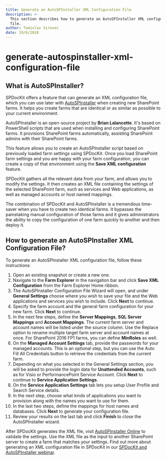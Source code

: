 ```yaml
---
title: Generate an AutoSPInstaller XML Configuration File
description: >-
  This section describes how to generate an AutoSPInstaller XML configuration
  file.
author: Tomislav Sirovec
date: 19/6/2018
---
```


# generate-autospinstaller-xml-configuration-file

## What is AutoSPInstaller?

SPDocKit offers a feature that can generate an XML configuration file, which you can use later with [AutoSPInstaller](https://autospinstaller.com/) when creating new SharePoint farms. It helps you create farms that are identical or as similar as possible to your current environment.

AutoSPInstaller is an open-source project by **Brian Lalancette**. It's based on PowerShell scripts that are used when installing and configuring SharePoint farms. It provisions SharePoint farms automatically, assisting SharePoint admins with their SharePoint farms.

This feature allows you to create an AutoSPInstaller script based on previously loaded farm settings using SPDocKit. Once you load SharePoint farm settings and you are happy with your farm configuration, you can create a copy of that environment using the **Save XML configuration** feature.

SPDocKit gathers all the relevant data from your farm, and allows you to modify the settings. It then creates an XML file containing the settings of the selected SharePoint farm, such as services and Web applications, as well as managed accounts or host named mappings.

The combination of SPDocKit and AutoSPInstaller is a tremendous time-saver when you have to create two identical farms. It bypasses the painstaking manual configuration of those farms and it gives administrators the ability to copy the configuration of one farm quickly to another and then deploy it.

## How to generate an AutoSPInstaller XML Configuration File?

To generate an AutoSPInstaller XML configuration file, follow these instructions:

1. Open an existing snapshot or create a new one.
2. Navigate to the **Farm Explorer** in the navigation bar and click **Save XML Configuration** from the Farm Explorer Home ribbon.
3. The AutoSPInstaller Configuration File Wizard will open, and under **General Settings** choose where you wish to save your file and the Web applications and services you wish to include. Click **Next** to continue.
4. Specify the farm account and the general farm configuration for your new farm. Click **Next** to continue.
5. In the next few steps, define the **Server Mappings**, **SQL Server Mappings** and **Account Mappings**. The current farm server and account names will be listed under the source column. Use the Replace option to rename multiple target farm server and account names at once. For SharePoint 2016 FP1 farms, you can define **MinRoles** as well.
6. On the **Managed Account Settings** tab, provide the passwords for your managed accounts. This is an optional step, but you can use the Auto Fill All Credentials button to retrieve the credentials from the current farm.
7. Depending on what you selected in the General Settings section, you will be asked to provide the login data for **Unattended Accounts**, such as for Visio or PerformancePoint Service Account. Click **Next** to continue to **Service Application Settings**.
8. On the **Service Application Settings** tab lets you setup User Profile and Search Service details.
9. In the next step, choose what kinds of applications you want to provision along with the names you want to use for them.
10. In the last two steps, define the mappings for host names and databases. Click **Next** to generate your configuration file.
11. Review your results on the last tab and click **Finish** to close the AutoSPInstaller wizard.

After SPDocKit generates the XML file, visit [AutoSPInstaller Online](https://autospinstaller.com/) to validate the settings. Use the XML file as the input to another SharePoint server to create a farm that matches your settings. Find out more about generating an XML configuration file in SPDocKit in our [SPDocKit and AutoSPInstaller webinar](https://blog.syskit.com/video-create-a-copy-of-your-sharepoint-farm-with-spdockit-and-autospinstaller).

